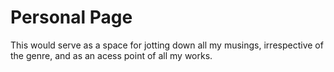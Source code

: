 Personal Page
=====

This would serve as a space for jotting down all my musings,
irrespective of the genre, and as an acess point of all my works.
